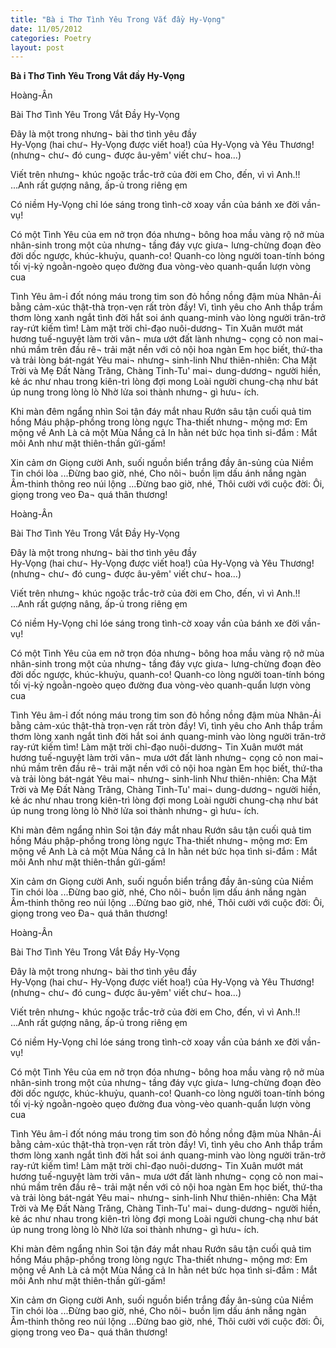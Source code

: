 ```yaml
---
title: "Bà i Thơ Tình Yêu Trong Vắt đầy Hy-Vọng"
date: 11/05/2012
categories: Poetry
layout: post
---
```


**Bà i Thơ Tình Yêu Trong Vắt đầy Hy-Vọng**

Hoàng-Ân


Bài Thơ Tình Yêu Trong Vắt Đầy Hy-Vọng


Đây là một trong nhưng¬
bài thơ tình yêu
đầy      
            Hy-Vọng
(hai chư¬ Hy-Vọng được
                      viết hoa!)
của
            Hy-Vọng và Yêu Thương!
(nhưng¬ chư¬ đó cung¬ được âu-yêm'
                      viết chư¬ hoa...)

Viết trên nhưng¬
            khúc ngoặc trắc-trở
                      của đời
                      em
Cho, đến, vì vì Anh.!!
...Anh rất gượng nâng, ấp-ủ trong riêng ẹm

Có niềm Hy-Vọng chỉ
                      lóe sáng
trong tình-cờ xoay vần của
bánh xe đời vần-vụ!

Có một
            Tình Yêu của em
            nở trọn đóa
nhưng¬ bông hoa mầu vàng rộ nở
            mùa nhân-sinh
            trong một
của nhưng¬
tầng đáy vực giưa¬ lưng-chừng
đoạn đèo đời
            dốc ngược, khúc-khuỷu, quanh-co!
Quanh-co
            lòng người toan-tính
            bóng tối vị-kỷ
            ngoằn-ngoèo quẹo đường đua
            vòng-vèo quanh-quẩn
            lượn vòng cua

Tình Yêu âm-ỉ
            đốt nóng máu trong tim son
            đỏ hồng
            nồng đậm mùa Nhân-Ái
            bằng cảm-xúc
            thật-thà
            trọn-vẹn rất tròn đầy!
Vì,
            tình yêu cho Anh
            thắp trầm thơm lòng xanh ngắt
            tình đời
            hắt soi ánh quang-minh
            vào lòng người trăn-trở ray-rứt kiếm tìm!
Làm
            mặt trời chỉ-đạo
            nuôi-dương¬ Tin Xuân
            mướt mát hương tuế-nguyệt
            làm trời vân¬ mưa ướt
            đất lành nhưng¬
            cọng cỏ non
            mai¬ nhú mầm trên đầu rê¬
            trải mặt nền với cỏ nội hoa ngàn
Em học biết,
                     thứ-tha và trải lòng bát-ngát
Yêu mai¬ nhưng¬ sinh-linh
Như thiên-nhiên:
                     Cha Mặt Trời và Mẹ Đất
                     Nàng Trăng, Chàng Tinh-Tu'
            mai¬ dung-dương¬
            người hiền, kẻ ác như nhau
            trong kiên-trì lòng đợi mong
Loài người chung-chạ như bát úp nung trong lòng lò
Nhờ lửa soi thành nhưng¬ gì hưu¬ ích.

Khi màn đêm ngẩng nhìn
Soi tận đáy mắt nhau
Rướn sâu tận cuối quả tim hồng
Máu phập-phồng trong lòng ngực
Tha-thiết nhưng¬ mộng mơ:
                        Em mộng về Anh
                        Là cả một Mùa Nắng cả
                        In hằn nét bức họa tình si-đắm
            : Mắt môi Anh như mặt thiên-thần gửi-gấm!


Xin cảm ơn
Giọng cười Anh, suối nguồn biển trắng
đầy ân-sủng của Niềm Tin chói lòa
...Đừng bao giờ, nhé,
Cho nôi¬ buồn lịm dấu ánh nắng ngàn
Âm-thinh thông reo núi lộng
...Đừng bao giờ, nhé,
Thôi cười với cuộc đời:
                         Ôi, giọng trong veo
                         Đa¬ quá thân thương!

Hoàng-Ân


Bài Thơ Tình Yêu Trong Vắt Đầy Hy-Vọng


Đây là một trong nhưng¬
bài thơ tình yêu
đầy      
            Hy-Vọng
(hai chư¬ Hy-Vọng được
                      viết hoa!)
của
            Hy-Vọng và Yêu Thương!
(nhưng¬ chư¬ đó cung¬ được âu-yêm'
                      viết chư¬ hoa...)

Viết trên nhưng¬
            khúc ngoặc trắc-trở
                      của đời
                      em
Cho, đến, vì vì Anh.!!
...Anh rất gượng nâng, ấp-ủ trong riêng ẹm

Có niềm Hy-Vọng chỉ
                      lóe sáng
trong tình-cờ xoay vần của
bánh xe đời vần-vụ!

Có một
            Tình Yêu của em
            nở trọn đóa
nhưng¬ bông hoa mầu vàng rộ nở
            mùa nhân-sinh
            trong một
của nhưng¬
tầng đáy vực giưa¬ lưng-chừng
đoạn đèo đời
            dốc ngược, khúc-khuỷu, quanh-co!
Quanh-co
            lòng người toan-tính
            bóng tối vị-kỷ
            ngoằn-ngoèo quẹo đường đua
            vòng-vèo quanh-quẩn
            lượn vòng cua

Tình Yêu âm-ỉ
            đốt nóng máu trong tim son
            đỏ hồng
            nồng đậm mùa Nhân-Ái
            bằng cảm-xúc
            thật-thà
            trọn-vẹn rất tròn đầy!
Vì,
            tình yêu cho Anh
            thắp trầm thơm lòng xanh ngắt
            tình đời
            hắt soi ánh quang-minh
            vào lòng người trăn-trở ray-rứt kiếm tìm!
Làm
            mặt trời chỉ-đạo
            nuôi-dương¬ Tin Xuân
            mướt mát hương tuế-nguyệt
            làm trời vân¬ mưa ướt
            đất lành nhưng¬
            cọng cỏ non
            mai¬ nhú mầm trên đầu rê¬
            trải mặt nền với cỏ nội hoa ngàn
Em học biết,
                     thứ-tha và trải lòng bát-ngát
Yêu mai¬ nhưng¬ sinh-linh
Như thiên-nhiên:
                     Cha Mặt Trời và Mẹ Đất
                     Nàng Trăng, Chàng Tinh-Tu'
            mai¬ dung-dương¬
            người hiền, kẻ ác như nhau
            trong kiên-trì lòng đợi mong
Loài người chung-chạ như bát úp nung trong lòng lò
Nhờ lửa soi thành nhưng¬ gì hưu¬ ích.

Khi màn đêm ngẩng nhìn
Soi tận đáy mắt nhau
Rướn sâu tận cuối quả tim hồng
Máu phập-phồng trong lòng ngực
Tha-thiết nhưng¬ mộng mơ:
                        Em mộng về Anh
                        Là cả một Mùa Nắng cả
                        In hằn nét bức họa tình si-đắm
            : Mắt môi Anh như mặt thiên-thần gửi-gấm!


Xin cảm ơn
Giọng cười Anh, suối nguồn biển trắng
đầy ân-sủng của Niềm Tin chói lòa
...Đừng bao giờ, nhé,
Cho nôi¬ buồn lịm dấu ánh nắng ngàn
Âm-thinh thông reo núi lộng
...Đừng bao giờ, nhé,
Thôi cười với cuộc đời:
                         Ôi, giọng trong veo
                         Đa¬ quá thân thương!

Hoàng-Ân


Bài Thơ Tình Yêu Trong Vắt Đầy Hy-Vọng


Đây là một trong nhưng¬
bài thơ tình yêu
đầy      
            Hy-Vọng
(hai chư¬ Hy-Vọng được
                      viết hoa!)
của
            Hy-Vọng và Yêu Thương!
(nhưng¬ chư¬ đó cung¬ được âu-yêm'
                      viết chư¬ hoa...)

Viết trên nhưng¬
            khúc ngoặc trắc-trở
                      của đời
                      em
Cho, đến, vì vì Anh.!!
...Anh rất gượng nâng, ấp-ủ trong riêng ẹm

Có niềm Hy-Vọng chỉ
                      lóe sáng
trong tình-cờ xoay vần của
bánh xe đời vần-vụ!

Có một
            Tình Yêu của em
            nở trọn đóa
nhưng¬ bông hoa mầu vàng rộ nở
            mùa nhân-sinh
            trong một
của nhưng¬
tầng đáy vực giưa¬ lưng-chừng
đoạn đèo đời
            dốc ngược, khúc-khuỷu, quanh-co!
Quanh-co
            lòng người toan-tính
            bóng tối vị-kỷ
            ngoằn-ngoèo quẹo đường đua
            vòng-vèo quanh-quẩn
            lượn vòng cua

Tình Yêu âm-ỉ
            đốt nóng máu trong tim son
            đỏ hồng
            nồng đậm mùa Nhân-Ái
            bằng cảm-xúc
            thật-thà
            trọn-vẹn rất tròn đầy!
Vì,
            tình yêu cho Anh
            thắp trầm thơm lòng xanh ngắt
            tình đời
            hắt soi ánh quang-minh
            vào lòng người trăn-trở ray-rứt kiếm tìm!
Làm
            mặt trời chỉ-đạo
            nuôi-dương¬ Tin Xuân
            mướt mát hương tuế-nguyệt
            làm trời vân¬ mưa ướt
            đất lành nhưng¬
            cọng cỏ non
            mai¬ nhú mầm trên đầu rê¬
            trải mặt nền với cỏ nội hoa ngàn
Em học biết,
                     thứ-tha và trải lòng bát-ngát
Yêu mai¬ nhưng¬ sinh-linh
Như thiên-nhiên:
                     Cha Mặt Trời và Mẹ Đất
                     Nàng Trăng, Chàng Tinh-Tu'
            mai¬ dung-dương¬
            người hiền, kẻ ác như nhau
            trong kiên-trì lòng đợi mong
Loài người chung-chạ như bát úp nung trong lòng lò
Nhờ lửa soi thành nhưng¬ gì hưu¬ ích.

Khi màn đêm ngẩng nhìn
Soi tận đáy mắt nhau
Rướn sâu tận cuối quả tim hồng
Máu phập-phồng trong lòng ngực
Tha-thiết nhưng¬ mộng mơ:
                        Em mộng về Anh
                        Là cả một Mùa Nắng cả
                        In hằn nét bức họa tình si-đắm
            : Mắt môi Anh như mặt thiên-thần gửi-gấm!


Xin cảm ơn
Giọng cười Anh, suối nguồn biển trắng
đầy ân-sủng của Niềm Tin chói lòa
...Đừng bao giờ, nhé,
Cho nôi¬ buồn lịm dấu ánh nắng ngàn
Âm-thinh thông reo núi lộng
...Đừng bao giờ, nhé,
Thôi cười với cuộc đời:
                         Ôi, giọng trong veo
                         Đa¬ quá thân thương!
